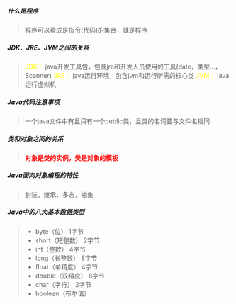 ##### 什么是程序

> 程序可以看成是指令(代码)的集合，就是程序

##### JDK、JRE、JVM之间的关系

> <span style="color: yellow;">JDK：</span>
>      java开发工具包，包含jre和开发人员使用的工具(date，类型...，Scanner)
> <span style="color: yellow;">JRE：</span>
>    java运行环境，包含jvm和运行所需的核心类
> <span style="color: yellow;">JVM：</span>
>     java运行虚拟机

##### Java代码注意事项

> 一个java文件中有且只有一个public类，且类的名词要与文件名相同

##### 类和对象之间的关系

> <span style="color: red;">**对象是类的实例，类是对象的模板**</span>

##### Java面向对象编程的特性

> 封装，继承，多态，抽象

##### Java中的八大基本数据类型

> - byte（位）	1字节	
> - short（短整数）	2字节
> - int（整数）	4字节
> - long（长整数）	8字节
> - float（单精度）	4字节
> - double（双精度）	8字节
> - char（字符）	2字节
> - boolean（布尔值）	
